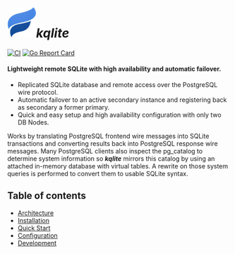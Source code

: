 # <img src="https://github.com/kqlite/kqlite/blob/main/kqlite-logo.png" width="65px">*kqlite*&nbsp;
[![CI](https://github.com/kqlite/kqlite/actions/workflows/ci.yml/badge.svg)](https://github.com/kqlite/kqlite/actions/workflows/go.yml) 
[![Go Report Card](https://goreportcard.com/badge/github.com/kqlite/kqlite)](https://goreportcard.com/report/github.com/kqlite/kqlite)

#### Lightweight remote SQLite with high availability and automatic failover.<br>

- Replicated SQLite database and remote access over the PostgreSQL wire protocol.
- Automatic failover to an active secondary instance and registering back as secondary a former primary.
- Quick and easy setup and high availability configuration with only two DB Nodes.

Works by translating PostgreSQL frontend wire messages into SQLite transactions and converting results back into PostgreSQL response wire messages. 
Many PostgreSQL clients also inspect the pg_catalog to determine system information so ***kqlite*** mirrors this catalog by using an attached in-memory database with virtual tables. 
A rewrite on those system queries is performed to convert them to usable SQLite syntax.


## Table of contents
* [Architecture]()
* [Installation]()
* [Quick Start]()
* [Configuration]()
* [Development]()
  
